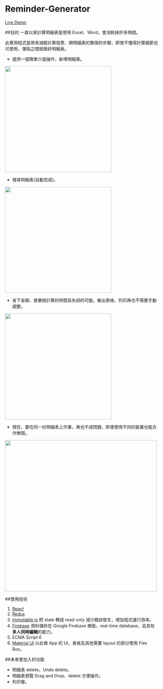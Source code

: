 # Reminder-Generator
<a href="https://cacocacoon.github.io/calculate/">Live Demo</a>

##目的
一直以來計算明細表是使用 Excel、Word，會消耗掉許多時間。<br />

此應用程式是用來減輕計算發票、開明細表的繁瑣的步驟，即使不懂得計算細節也可使用，彈指之間就做好明細表。

* 提供一個簡單介面操作，新增明細表。

<img src="http://g.recordit.co/rHs7c4j76v.gif" width="350">

* 搜尋明細表(自動完成)。

<img src="http://g.recordit.co/rHs7c4j76v.gif" width="350">

* 省下金額、營業稅計算的時間及失誤的可能，輸出表格、列印再也不需要手動調整。

<img src="http://g.recordit.co/3IxUFYQFv3.gif" width="350">

* 現在，要在同一份明細表上作業，再也不成問題，即便使用不同的裝置也能合作無間。

<img src="http://g.recordit.co/psjNs05oVJ.gif" width="500">

##使用技術
1. <a href="https://facebook.github.io/react/">React</a>
2. <a href="http://redux.js.org/">Redux</a>
3. <a href="https://facebook.github.io/immutable-js/">Immutable.js</a>
把 state 轉成 read-only 減少錯誤發生，增加程式運行效率。
4. <a href="https://firebase.google.com/">Firebase</a> 資料儲存在 Google Firebase 裡面，real-time database，且具有**多人同時編輯**的能力。
5. ECMA Script 6
6. <a href="http://www.material-ui.com/">Material UI</a> 以此做 App 的 UI，表格及其他需要 layout 的部分使用 Flex Box。

##未來會加入的功能
* 明細表 delete，Undo delete。
* 明細表預覽 Drag and Drop、delete 方便操作。
* 列印單。
